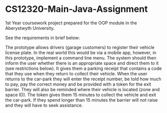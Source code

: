 # CS12320-Main-Java-Assignment

1st Year coursework project prepared for the OOP module in the Aberystwyth University.  

See the requirements in brief below:  

The prototype allows drivers (garage customers) to register their vehicle license plate. In the real world this would be via a mobile app, however, in this prototype, implement a command line menu. The system should then inform the user whether there is an appropriate space and direct them to it (see restrictions below). It gives them a parking receipt that contains a code that they use when they return to collect their vehicle. When the user returns to the car-park they will enter the receipt number, be told how much to pay, pay the correct money and be provided with a token for the exit barrier. They will also be reminded where their vehicle is located (zone and space ID). The token gives them 15 minutes to collect the vehicle and exit the car-park. If they spend longer than 15 minutes the barrier will not raise and they will have to seek assistance.
